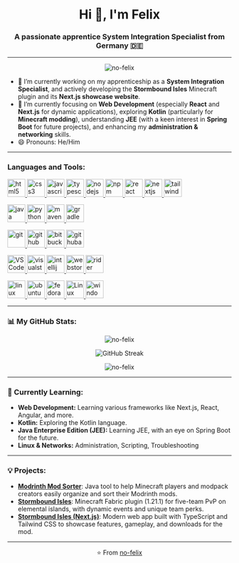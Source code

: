 <div align="center">
  <h1 align="center">Hi 👋, I'm Felix</h1>
  <h3 align="center">A passionate apprentice System Integration Specialist from Germany 🇩🇪</h3>
</div>

---

<p align="middle"> <img src="https://komarev.com/ghpvc/?username=no-felix&label=Profile%20views&color=blue&style=for-the-badge" alt="no-felix" /> </p>

- 🔭 I’m currently working on my apprenticeship as a **System Integration Specialist**, and actively developing the **Stormbound Isles** Minecraft plugin and its **Next.js showcase website**.
- 🌱 I’m currently focusing on **Web Development** (especially **React** and **Next.js** for dynamic applications), exploring **Kotlin** (particularly for **Minecraft modding**), understanding **JEE** (with a keen interest in **Spring Boot** for future projects), and enhancing my **administration & networking** skills.
- 😄 Pronouns: He/Him

---

<h3 align="left">Languages and Tools:</h3>
<p align="left">
  <a href="https://www.w3.org/html/" target="_blank" rel="noreferrer"> <img src="https://cdn.jsdelivr.net/gh/devicons/devicon@latest/icons/html5/html5-original-wordmark.svg" alt="html5" width="40" height="40"/> </a>
  <a href="https://www.w3schools.com/css/" target="_blank" rel="noreferrer"> <img src="https://cdn.jsdelivr.net/gh/devicons/devicon@latest/icons/css3/css3-original-wordmark.svg" alt="css3" width="40" height="40"/> </a>
  <a href="https://developer.mozilla.org/en-US/docs/Web/JavaScript" target="_blank" rel="noreferrer"> <img src="https://cdn.jsdelivr.net/gh/devicons/devicon@latest/icons/javascript/javascript-original.svg" alt="javascript" width="40" height="40"/> </a>
  <a href="https://www.typescriptlang.org/" target="_blank" rel="noreferrer"> <img src="https://cdn.jsdelivr.net/gh/devicons/devicon@latest/icons/typescript/typescript-original.svg" alt="typescript" width="40" height="40"/> </a>
  <a href="https://nodejs.org" target="_blank" rel="noreferrer"> <img src="https://cdn.jsdelivr.net/gh/devicons/devicon@latest/icons/nodejs/nodejs-original-wordmark.svg" alt="nodejs" width="40" height="40"/> </a>
  <a href="https://www.npmjs.com/" target="_blank" rel="noreferrer"> <img src="https://cdn.jsdelivr.net/gh/devicons/devicon@latest/icons/npm/npm-original-wordmark.svg" alt="npm" width="40" height="40"/> </a>
  <a href="https://react.dev/" target="_blank" rel="noreferrer"> <img src="https://cdn.jsdelivr.net/gh/devicons/devicon@latest/icons/react/react-original-wordmark.svg" alt="react" width="40" height="40"/> </a>
  <a href="https://nextjs.org/" target="_blank" rel="noreferrer"> <img src="https://cdn.jsdelivr.net/gh/devicons/devicon@latest/icons/nextjs/nextjs-original-wordmark.svg" alt="nextjs" width="40" height="40"/> </a>
  <a href="https://tailwindcss.com/" target="_blank" rel="noreferrer"> <img src="https://cdn.jsdelivr.net/gh/devicons/devicon@latest/icons/tailwindcss/tailwindcss-original-wordmark.svg" alt="tailwindcss" width="40" height="40"/> </a>

<a href="https://www.java.com" target="_blank" rel="noreferrer"> <img src="https://cdn.jsdelivr.net/gh/devicons/devicon@latest/icons/java/java-original.svg" alt="java" width="40" height="40"/> </a>
<a href="https://www.python.org" target="_blank" rel="noreferrer"> <img src="https://cdn.jsdelivr.net/gh/devicons/devicon@latest/icons/python/python-original-wordmark.svg" alt="python" width="40" height="40"/> </a>
<a href="https://maven.apache.org/" target="_blank" rel="noreferrer"> <img src="https://cdn.jsdelivr.net/gh/devicons/devicon@latest/icons/maven/maven-original.svg" alt="maven" width="40" height="40"/> </a>
<a href="https://gradle.org/" target="_blank" rel="noreferrer"> <img src="https://cdn.jsdelivr.net/gh/devicons/devicon@latest/icons/gradle/gradle-original.svg" alt="gradle" width="40" height="40"/> </a>

<a href="https://git-scm.com/" target="_blank" rel="noreferrer"> <img src="https://cdn.jsdelivr.net/gh/devicons/devicon@latest/icons/git/git-original.svg" alt="git" width="40" height="40"/> </a>
<a href="https://github.com/" target="_blank" rel="noreferrer"> <img src="https://cdn.jsdelivr.net/gh/devicons/devicon@latest/icons/github/github-original.svg" alt="github" width="40" height="40"/> </a>
<a href="https://bitbucket.org/" target="_blank" rel="noreferrer"> <img src="https://cdn.jsdelivr.net/gh/devicons/devicon@latest/icons/bitbucket/bitbucket-original.svg" alt="bitbucket" width="40" height="40"/> </a>
<a href="https://github.com/features/actions" target="_blank" rel="noreferrer"> <img src="https://cdn.jsdelivr.net/gh/devicons/devicon@latest/icons/githubactions/githubactions-original.svg" alt="githubactions" width="40" height="40"/> </a>

<a href="https://code.visualstudio.com/insiders/" target="_blank" rel="noreferrer"> <img src="https://www.svgrepo.com/show/374174/vscode-insiders.svg" alt="VS Code Insiders" width="40" height="40"/> </a>
<a href="https://visualstudio.microsoft.com/" target="_blank" rel="noreferrer"> <img src="https://cdn.jsdelivr.net/gh/devicons/devicon@latest/icons/visualstudio/visualstudio-plain.svg" alt="visualstudio" width="40" height="40"/> </a>
<a href="https://www.jetbrains.com/idea/" target="_blank" rel="noreferrer"> <img src="https://cdn.jsdelivr.net/gh/devicons/devicon@latest/icons/intellij/intellij-original.svg" alt="intellij" width="40" height="40"/> </a>
<a href="https://www.jetbrains.com/webstorm/" target="_blank" rel="noreferrer"> <img src="https://cdn.jsdelivr.net/gh/devicons/devicon@latest/icons/webstorm/webstorm-original.svg" alt="webstorm" width="40" height="40"/> </a>
<a href="https://www.jetbrains.com/rider/" target="_blank" rel="noreferrer"> <img src="https://cdn.jsdelivr.net/gh/devicons/devicon@latest/icons/rider/rider-original.svg" alt="rider" width="40" height="40"/> </a>

<a href="https://www.linux.org/" target="_blank" rel="noreferrer"> <img src="https://cdn.jsdelivr.net/gh/devicons/devicon@latest/icons/linux/linux-original.svg" alt="linux" width="40" height="40"/> </a>
<a href="https://ubuntu.com/" target="_blank" rel="noreferrer"> <img src="https://cdn.jsdelivr.net/gh/devicons/devicon@latest/icons/ubuntu/ubuntu-plain.svg" alt="ubuntu" width="40" height="40"/> </a>
<a href="https://fedoraproject.org/" target="_blank" rel="noreferrer"> <img src="https://cdn.jsdelivr.net/gh/devicons/devicon@latest/icons/fedora/fedora-plain.svg" alt="fedora" width="40" height="40"/> </a>
<a href="https://linuxmint.com/" target="_blank" rel="noreferrer"> <img src="https://www.svgrepo.com/show/354003/linux-mint.svg" alt="Linux Mint" width="40" height="40"/> </a>
<a href="https://www.microsoft.com/windows/" target="blank" rel="noreferrer"> <img src="https://cdn.jsdelivr.net/gh/devicons/devicon@latest/icons/windows8/windows8-original.svg" alt="windows" width="40" height="40"/> </a>

</p>

---

<h3 align="left">📊 My GitHub Stats:</h3>

<p align="center">
  <img align="center" src="https://github-readme-stats.vercel.app/api?username=no-felix&show_icons=true&locale=en&theme=github_dark&count_private=true" alt="no-felix" />
<p align="center">
  <img align="center" src="https://streak-stats.demolab.com?user=no_felix&theme=github-dark-blue" alt="GitHub Streak"/>
</p>
<p align="center">
  <img align="center" src="https://github-readme-stats.vercel.app/api/top-langs?username=no-felix&show_icons=true&locale=en&layout=compact&theme=github_dark&count_private=true" alt="no-felix" />
</p>

---

<h3 align="left">🚀 Currently Learning:</h3>

- **Web Development:** Learning various frameworks like Next.js, React, Angular, and more.
- **Kotlin:** Exploring the Kotlin language.
- **Java Enterprise Edition (JEE):** Learning JEE, with an eye on Spring Boot for the future.
- **Linux & Networks:** Administration, Scripting, Troubleshooting

---

<h3 align="left">💡 Projects:</h3>

- [**Modrinth Mod Sorter**](https://github.com/no-felix/modrinth-mod-sorter): Java tool to help Minecraft players and modpack creators easily organize and sort their Modrinth mods.
- [**Stormbound Isles**](https://github.com/no-felix/stormbound-isles): Minecraft Fabric plugin (1.21.1) for five-team PvP on elemental islands, with dynamic events and unique team perks.
- [**Stormbound Isles (Next.js)**](https://github.com/no-felix/stormbound-isles-nextjs): Modern web app built with TypeScript and Tailwind CSS to showcase features, gameplay, and downloads for the mod.

---

<p align="center">⭐️ From <a href="https://github.com/no-felix">no-felix</a></p>
